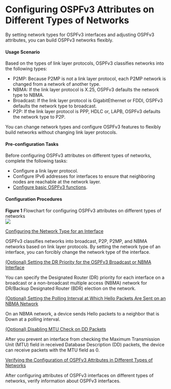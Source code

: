Configuring OSPFv3 Attributes on Different Types of Networks
============================================================

By setting network types for OSPFv3 interfaces and adjusting OSPFv3 attributes, you can build OSPFv3 networks flexibly.

#### Usage Scenario

Based on the types of link layer protocols, OSPFv3 classifies networks into the following types:

* P2MP: Because P2MP is not a link layer protocol, each P2MP network is changed from a network of another type.
* NBMA: If the link layer protocol is X.25, OSPFv3 defaults the network type to NBMA.
* Broadcast: If the link layer protocol is GigabitEthernet or FDDI, OSPFv3 defaults the network type to broadcast.
* P2P: If the link layer protocol is PPP, HDLC or, LAPB, OSPFv3 defaults the network type to P2P.

You can change network types and configure OSPFv3 features to flexibly build networks without changing link layer protocols.


#### Pre-configuration Tasks

Before configuring OSPFv3 attributes on different types of networks, complete the following tasks:

* Configure a link layer protocol.
* Configure IPv6 addresses for interfaces to ensure that neighboring nodes are reachable at the network layer.
* [Configure basic OSPFv3 functions](dc_vrp_ospfv3_cfg_2003.html).

#### Configuration Procedures

**Figure 1** Flowchart for configuring OSPFv3 attributes on different types of networks  
![](images/fig_dc_vrp_ospfv3_cfg_200801.png)


[Configuring the Network Type for an Interface](../../../../software/nev8r10_vrpv8r16/user/vrp/dc_vrp_ospfv3_cfg_2009.html)

OSPFv3 classifies networks into broadcast, P2P, P2MP, and NBMA networks based on link layer protocols. By setting the network type of an interface, you can forcibly change the network type of the interface.

[(Optional) Setting the DR Priority for the OSPFv3 Broadcast or NBMA Interface](../../../../software/nev8r10_vrpv8r16/user/vrp/dc_vrp_ospfv3_cfg_2010.html)

You can specify the Designated Router (DR) priority for each interface on a broadcast or a non-broadcast multiple access (NBMA) network for DR/Backup Designated Router (BDR) election on the network.

[(Optional) Setting the Polling Interval at Which Hello Packets Are Sent on an NBMA Network](../../../../software/nev8r10_vrpv8r16/user/vrp/dc_vrp_ospfv3_cfg_2011.html)

On an NBMA network, a device sends Hello packets to a neighbor that is Down at a polling interval.

[(Optional) Disabling MTU Check on DD Packets](../../../../software/nev8r10_vrpv8r16/user/vrp/dc_vrp_ospfv3_cfg_2012.html)

After you prevent an interface from checking the Maximum Transmission Unit (MTU) field in received Database Description (DD) packets, the device can receive packets with the MTU field as 0.

[Verifying the Configuration of OSPFv3 Attributes in Different Types of Networks](../../../../software/nev8r10_vrpv8r16/user/vrp/dc_vrp_ospfv3_cfg_2013.html)

After configuring attributes of OSPFv3 interfaces on different types of networks, verify information about OSPFv3 interfaces.